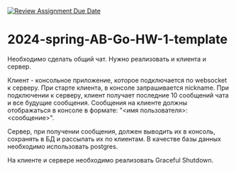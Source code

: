 [![Review Assignment Due Date](https://classroom.github.com/assets/deadline-readme-button-24ddc0f5d75046c5622901739e7c5dd533143b0c8e959d652212380cedb1ea36.svg)](https://classroom.github.com/a/GNIrZhGR)
# 2024-spring-AB-Go-HW-1-template

Необходимо сделать общий чат.
Нужно реализовать и клиента и сервер.

Клиент - консольное приложение, которое подключается по websocket к серверу. При старте клиента, в консоле запрашивается nickname.
При подключении к серверу, клиент получает последние 10 сообщений чата и все будущие сообщения. Сообщения на клиенте должны отображаться в консоле в формате: "<имя пользователя>: <сообщение>".

Сервер, при получении сообщения, должен выводить их в консоль, сохранять в БД и рассылать их по клиентам. В качестве базы данных необходимо использовать postgres.

На клиенте и сервере необходимо реализовать Graceful Shutdown.
